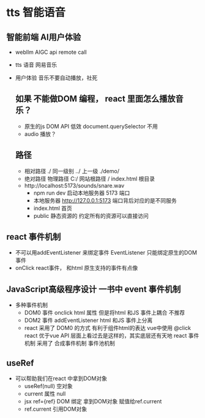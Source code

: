# tts 智能语音

## 智能前端  AI用户体验
- webllm
  AIGC api remote call
- tts 语音
  网易音乐
- 用户体验
  音乐不要自动播放，社死


  ## 如果 不能做DOM 编程， react 里面怎么播放音乐？
  - 原生的js DOM API 低效  document.querySelector 不用
  - audio 播放？


  ## 路径
  - 相对路径
    ./  同一级别
    ../ 上一级
    ./demo/ 
  - 绝对路径
    物理路径 C:/
    网站根路径 /  index.html  根目录
  - http://localhost:5173/sounds/snare.wav
    - npm run dev  启动本地服务器  5173 端口
    - 本地服务器 http://127.0.0.1:5173
    端口背后对应的是不同服务
    - index.html 首页
    - public  静态资源的
      约定所有的资源可以直接访问

## react 事件机制
  - 不可以用addEventListener 来绑定事件   EventListener  只能绑定原生的DOM事件
  - onClick  react事件， 和html 原生支持的事件有点像


## JavaScript高级程序设计 一书中 event 事件机制
- 多种事件机制
  - DOM0  事件
    onclick   html 属性    但是将html 和JS 事件上耦合  不推荐
  - DOM2  事件
    addEventListener  html 和JS 事件上分离
  - react
    采用了 DOM0 的方式   有利于组件html的表达 
    vue中使用 @click  react 优于vue
    API 层面上看过去是这样的，其实底层还有天地 react 事件机制  采用了 合成事件机制  事件池机制 

## useRef
- 可以帮助我们在react 中拿到DOM对象
  - useRef(null) 空对象
  - current 属性 null
  - jsx ref={ref}  DOM 绑定     拿到DOM对象 赋值给ref.current
  - ref.current 引用DOM对象